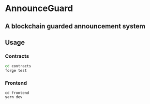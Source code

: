 # AnnounceGuard
## A blockchain guarded announcement system

## Usage
### Contracts

```sh
cd contracts
forge test
```

### Frontend
```
cd frontend
yarn dev
```

